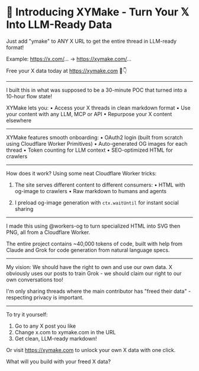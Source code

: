 # 🔧 Introducing XYMake - Turn Your 𝕏 Into LLM-Ready Data

Just add "ymake" to ANY X URL to get the entire thread in LLM-ready format!

Example: https://x.com/... → https://xymake.com/...

Free your X data today at https://xymake.com
🧵👇

---

I built this in what was supposed to be a 30-minute POC that turned into a 10-hour flow state!

XYMake lets you:
• Access your X threads in clean markdown format
• Use your content with any LLM, MCP or API
• Repurpose your X content elsewhere

---

XYMake features smooth onboarding:
• OAuth2 login (built from scratch using Cloudflare Worker Primitives)
• Auto-generated OG images for each thread
• Token counting for LLM context
• SEO-optimized HTML for crawlers

---

How does it work? Using some neat Cloudflare Worker tricks:

1. The site serves different content to different consumers:
   • HTML with og-image to crawlers
   • Raw markdown to humans and agents

2. I preload og-image generation with `ctx.waitUntil` for instant social sharing

---

I made this using @workers-og to turn specialized HTML into SVG then PNG, all from a Cloudflare Worker.

The entire project contains ~40,000 tokens of code, built with help from Claude and Grok for code generation from natural language specs.

---

My vision: We should have the right to own and use our own data. X obviously uses our posts to train Grok - we should claim our right to our own conversations too!

I'm only sharing threads where the main contributor has "freed their data" - respecting privacy is important.

---

To try it yourself:

1. Go to any X post you like
2. Change x.com to xymake.com in the URL
3. Get clean, LLM-ready markdown!

Or visit https://xymake.com to unlock your own X data with one click.

What will you build with your freed X data?
